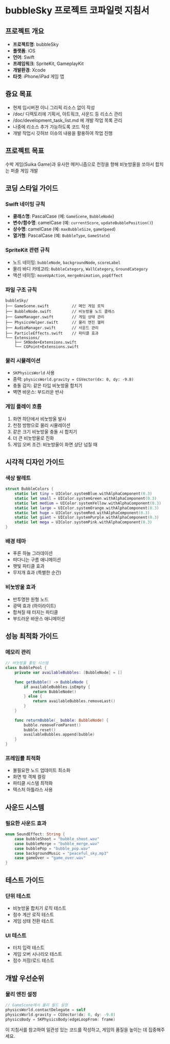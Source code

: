 # bubbleSky 프로젝트 코파일럿 지침서

## 프로젝트 개요
- **프로젝트명**: bubbleSky
- **플랫폼**: iOS
- **언어**: Swift
- **프레임워크**: SpriteKit, GameplayKit
- **개발환경**: Xcode
- **타겟**: iPhone/iPad 게임 앱

## 즁요 목표
- 현제 임시버젼 이니 그리픽 리소스 없이 작성
- /doc/ 디렉토리에 기획서, 아트워크, 사운드 등 리소스 관리
- /doc/development_task_list.md 에 개발 작업 목록 관리
- 나중에 리소스 추가 가능하도록 코드 작성
- 개발 작업시 깃허브 이슈의 내용을 활용하여 작업 진행

## 프로젝트 목표
수박 게임(Suika Game)과 유사한 메커니즘으로 천정을 향해 비눗방울을 쏘아서 합치는 퍼즐 게임 개발

## 코딩 스타일 가이드

### Swift 네이밍 규칙
- **클래스명**: PascalCase (예: `GameScene`, `BubbleNode`)
- **변수/함수명**: camelCase (예: `currentScore`, `updateBubblePosition()`)
- **상수명**: camelCase (예: `maxBubbleSize`, `gameSpeed`)
- **열거형**: PascalCase (예: `BubbleType`, `GameState`)

### SpriteKit 관련 규칙
- 노드 네이밍: `bubbleNode`, `backgroundNode`, `scoreLabel`
- 물리 바디 카테고리: `BubbleCategory`, `WallCategory`, `GroundCategory`
- 액션 네이밍: `moveUpAction`, `mergeAnimation`, `popEffect`

### 파일 구조 규칙
```
bubbleSky/
├── GameScene.swift          // 메인 게임 로직
├── BubbleNode.swift         // 비눗방울 노드 클래스
├── GameManager.swift        // 게임 상태 관리
├── PhysicsHelper.swift      // 물리 엔진 헬퍼
├── AudioManager.swift       // 사운드 관리
├── ParticleEffects.swift    // 파티클 효과
└── Extensions/
    ├── SKNode+Extensions.swift
    └── CGPoint+Extensions.swift
```


### 물리 시뮬레이션
- `SKPhysicsWorld` 사용
- 중력: `physicsWorld.gravity = CGVector(dx: 0, dy: -9.8)`
- 충돌 감지: 같은 타입 비눗방울 합치기
- 벽면 바운스: 부드러운 반사

### 게임 플레이 흐름
1. 화면 하단에서 비눗방울 발사
2. 천정 방향으로 물리 시뮬레이션
3. 같은 크기 비눗방울 충돌 시 합치기
4. 더 큰 비눗방울로 진화
5. 게임 오버 조건: 비눗방울이 화면 상단 넘칠 때

## 시각적 디자인 가이드

### 색상 팔레트
```swift
struct BubbleColors {
    static let tiny = UIColor.systemBlue.withAlphaComponent(0.3)
    static let small = UIColor.systemGreen.withAlphaComponent(0.3)
    static let medium = UIColor.systemYellow.withAlphaComponent(0.3)
    static let large = UIColor.systemOrange.withAlphaComponent(0.3)
    static let huge = UIColor.systemRed.withAlphaComponent(0.3)
    static let giant = UIColor.systemPurple.withAlphaComponent(0.3)
    static let mega = UIColor.systemPink.withAlphaComponent(0.3)
}
```

### 배경 테마
- 푸른 하늘 그라데이션
- 떠다니는 구름 애니메이션
- 햇빛 파티클 효과
- 무지개 효과 (특별한 순간)

### 비눗방울 효과
- 반투명한 원형 노드
- 광택 효과 (하이라이트)
- 합쳐질 때 터지는 파티클
- 부드러운 바운스 애니메이션

## 성능 최적화 가이드

### 메모리 관리
```swift
// 비눗방울 풀링 시스템
class BubblePool {
    private var availableBubbles: [BubbleNode] = []
    
    func getBubble() -> BubbleNode {
        if availableBubbles.isEmpty {
            return BubbleNode()
        } else {
            return availableBubbles.removeLast()
        }
    }
    
    func returnBubble(_ bubble: BubbleNode) {
        bubble.removeFromParent()
        bubble.reset()
        availableBubbles.append(bubble)
    }
}
```

### 프레임률 최적화
- 불필요한 노드 업데이트 최소화
- 화면 밖 객체 컬링
- 파티클 시스템 최적화
- 텍스처 아틀라스 사용

## 사운드 시스템

### 필요한 사운드 효과
```swift
enum SoundEffect: String {
    case bubbleShoot = "bubble_shoot.wav"
    case bubbleMerge = "bubble_merge.wav"
    case bubblePop = "bubble_pop.wav"
    case backgroundMusic = "peaceful_sky.mp3"
    case gameOver = "game_over.wav"
}
```

## 테스트 가이드

### 단위 테스트
- 비눗방울 합치기 로직 테스트
- 점수 계산 로직 테스트
- 게임 상태 전환 테스트

### UI 테스트
- 터치 입력 테스트
- 게임 오버 시나리오 테스트
- 점수 저장/로드 테스트

## 개발 우선순위

### 물리 엔진 설정
```swift
// GameScene에서 물리 월드 설정
physicsWorld.contactDelegate = self
physicsWorld.gravity = CGVector(dx: 0, dy: -9.8)
physicsBody = SKPhysicsBody(edgeLoopFrom: frame)
```

이 지침서를 참고하여 일관성 있는 코드를 작성하고, 게임의 품질을 높이는 데 집중해주세요.

